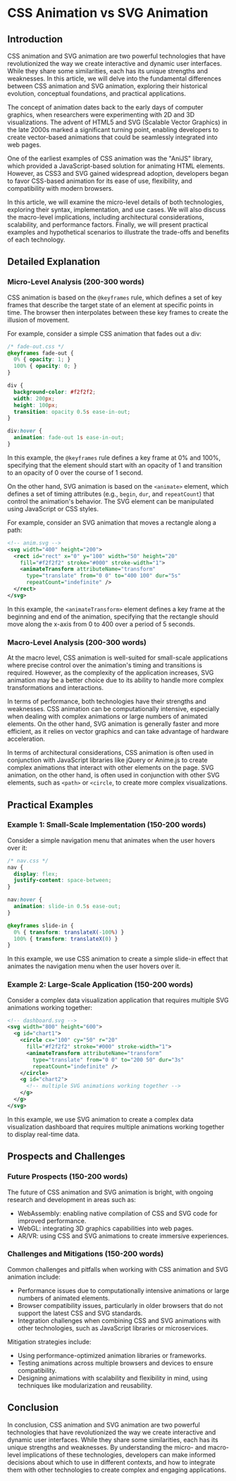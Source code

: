 # CSS Animation vs SVG Animation
## Introduction
CSS animation and SVG animation are two powerful technologies that have revolutionized the way we create interactive and dynamic user interfaces. While they share some similarities, each has its unique strengths and weaknesses. In this article, we will delve into the fundamental differences between CSS animation and SVG animation, exploring their historical evolution, conceptual foundations, and practical applications.

The concept of animation dates back to the early days of computer graphics, when researchers were experimenting with 2D and 3D visualizations. The advent of HTML5 and SVG (Scalable Vector Graphics) in the late 2000s marked a significant turning point, enabling developers to create vector-based animations that could be seamlessly integrated into web pages.

One of the earliest examples of CSS animation was the "AniJS" library, which provided a JavaScript-based solution for animating HTML elements. However, as CSS3 and SVG gained widespread adoption, developers began to favor CSS-based animation for its ease of use, flexibility, and compatibility with modern browsers.

In this article, we will examine the micro-level details of both technologies, exploring their syntax, implementation, and use cases. We will also discuss the macro-level implications, including architectural considerations, scalability, and performance factors. Finally, we will present practical examples and hypothetical scenarios to illustrate the trade-offs and benefits of each technology.

## Detailed Explanation
### Micro-Level Analysis (200-300 words)
CSS animation is based on the `@keyframes` rule, which defines a set of key frames that describe the target state of an element at specific points in time. The browser then interpolates between these key frames to create the illusion of movement.

For example, consider a simple CSS animation that fades out a div:
```css
/* fade-out.css */
@keyframes fade-out {
  0% { opacity: 1; }
  100% { opacity: 0; }
}

div {
  background-color: #f2f2f2;
  width: 200px;
  height: 100px;
  transition: opacity 0.5s ease-in-out;
}

div:hover {
  animation: fade-out 1s ease-in-out;
}
```
In this example, the `@keyframes` rule defines a key frame at 0% and 100%, specifying that the element should start with an opacity of 1 and transition to an opacity of 0 over the course of 1 second.

On the other hand, SVG animation is based on the `<animate>` element, which defines a set of timing attributes (e.g., `begin`, `dur`, and `repeatCount`) that control the animation's behavior. The SVG element can be manipulated using JavaScript or CSS styles.

For example, consider an SVG animation that moves a rectangle along a path:
```xml
<!-- anim.svg -->
<svg width="400" height="200">
  <rect id="rect" x="0" y="100" width="50" height="20"
    fill="#f2f2f2" stroke="#000" stroke-width="1">
    <animateTransform attributeName="transform"
      type="translate" from="0 0" to="400 100" dur="5s"
      repeatCount="indefinite" />
  </rect>
</svg>
```
In this example, the `<animateTransform>` element defines a key frame at the beginning and end of the animation, specifying that the rectangle should move along the x-axis from 0 to 400 over a period of 5 seconds.

### Macro-Level Analysis (200-300 words)
At the macro level, CSS animation is well-suited for small-scale applications where precise control over the animation's timing and transitions is required. However, as the complexity of the application increases, SVG animation may be a better choice due to its ability to handle more complex transformations and interactions.

In terms of performance, both technologies have their strengths and weaknesses. CSS animation can be computationally intensive, especially when dealing with complex animations or large numbers of animated elements. On the other hand, SVG animation is generally faster and more efficient, as it relies on vector graphics and can take advantage of hardware acceleration.

In terms of architectural considerations, CSS animation is often used in conjunction with JavaScript libraries like jQuery or Anime.js to create complex animations that interact with other elements on the page. SVG animation, on the other hand, is often used in conjunction with other SVG elements, such as `<path>` or `<circle`, to create more complex visualizations.

## Practical Examples
### Example 1: Small-Scale Implementation (150-200 words)
Consider a simple navigation menu that animates when the user hovers over it:
```css
/* nav.css */
nav {
  display: flex;
  justify-content: space-between;
}

nav:hover {
  animation: slide-in 0.5s ease-out;
}

@keyframes slide-in {
  0% { transform: translateX(-100%) }
  100% { transform: translateX(0) }
}
```
In this example, we use CSS animation to create a simple slide-in effect that animates the navigation menu when the user hovers over it.

### Example 2: Large-Scale Application (150-200 words)
Consider a complex data visualization application that requires multiple SVG animations working together:
```xml
<!-- dashboard.svg -->
<svg width="800" height="600">
  <g id="chart1">
    <circle cx="100" cy="50" r="20"
      fill="#f2f2f2" stroke="#000" stroke-width="1">
      <animateTransform attributeName="transform"
        type="translate" from="0 0" to="200 50" dur="3s"
        repeatCount="indefinite" />
    </circle>
    <g id="chart2">
      <!-- multiple SVG animations working together -->
    </g>
  </g>
</svg>
```
In this example, we use SVG animation to create a complex data visualization dashboard that requires multiple animations working together to display real-time data.

## Prospects and Challenges
### Future Prospects (150-200 words)
The future of CSS animation and SVG animation is bright, with ongoing research and development in areas such as:

* WebAssembly: enabling native compilation of CSS and SVG code for improved performance.
* WebGL: integrating 3D graphics capabilities into web pages.
* AR/VR: using CSS and SVG animations to create immersive experiences.

### Challenges and Mitigations (150-200 words)
Common challenges and pitfalls when working with CSS animation and SVG animation include:

* Performance issues due to computationally intensive animations or large numbers of animated elements.
* Browser compatibility issues, particularly in older browsers that do not support the latest CSS and SVG standards.
* Integration challenges when combining CSS and SVG animations with other technologies, such as JavaScript libraries or microservices.

Mitigation strategies include:

* Using performance-optimized animation libraries or frameworks.
* Testing animations across multiple browsers and devices to ensure compatibility.
* Designing animations with scalability and flexibility in mind, using techniques like modularization and reusability.

## Conclusion
In conclusion, CSS animation and SVG animation are two powerful technologies that have revolutionized the way we create interactive and dynamic user interfaces. While they share some similarities, each has its unique strengths and weaknesses. By understanding the micro- and macro-level implications of these technologies, developers can make informed decisions about which to use in different contexts, and how to integrate them with other technologies to create complex and engaging applications.